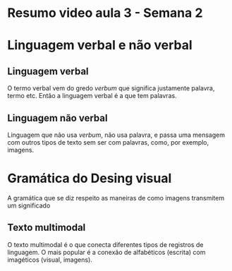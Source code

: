 # Resumo video aula 3 - Semana 2

# Linguagem verbal e não verbal

## Linguagem verbal

O termo verbal vem do gredo *verbum* que significa justamente palavra, termo etc. Então a linguagem verbal é a que tem palavras.

## Linguagem não verbal

Linguagem que não usa *verbum*, não usa palavra, e passa uma mensagem com outros tipos de texto sem ser com palavras, como, por exemplo, imagens.

# Gramática do Desing visual

A gramática que se diz respeito as maneiras de como imagens transmitem um significado

## Texto multimodal

O texto multimodal é o que conecta diferentes tipos de registros de linguagem. O mais popular é a conexão de alfabéticos (escrita) com imagéticos (visual, imagens).